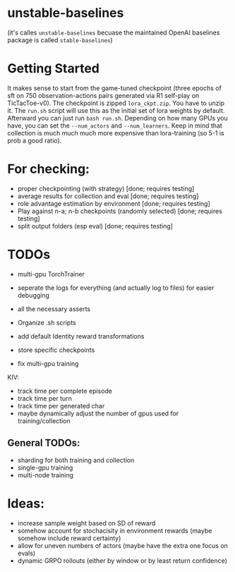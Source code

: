 # unstable-baselines
(it's calles `unstable-baselines` becuase the maintained OpenAI baselines package is called `stable-baselines`)


# Getting Started
It makes sense to start from the game-tuned checkpoint (three epochs of sft on 750 observation-actions pairs generated via R1 self-play on TicTacToe-v0). 
The checkpoint is zipped `lora_ckpt.zip`. You have to unzip it. The `run.sh` script will use this as the initial set of lora weights by default. 
Afterward you can just run `bash run.sh`. Depending on how many GPUs you have, you can set the `--num_actors` and `--num_learners`. Keep in mind that collection is much much much more expensive than lora-training (so 5-1 is prob a good ratio).


# For checking:
- proper checkpointing (with strategy) [done; requires testing]
- average results for collection and eval  [done; requires testing]
- role advantage estimation by environment  [done; requires testing]
- Play against n-a; n-b checkpoints (randomly selected)   [done; requires testing]
- split output folders (esp eval) [done; requires testing]



# TODOs
- multi-gpu TorchTrainer
- seperate the logs for everything (and actually log to files) for easier debugging
- all the necessary asserts 
- Organize .sh scripts
- add default Identity reward transformations


- store specific checkpoints
- fix multi-gpu training

KIV:
- track time per complete episode
- track time per turn
- track time per generated char
- maybe dynamically adjust the number of gpus used for training/collection


## General TODOs:
- sharding for both training and collection
- single-gpu training
- multi-node training



# Ideas:
- increase sample weight based on SD of reward 
- somehow account for stochacisity in environment rewards (maybe somehow include reward certainty)
- allow for uneven numbers of actors (maybe have the extra one focus on evals)
- dynamic GRPO rollouts (either by window or by least return confidence)